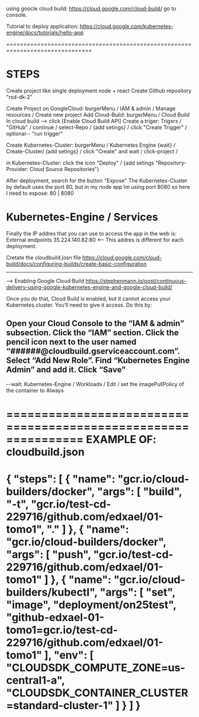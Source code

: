 
using goocle cloud build: 
https://cloud.google.com/cloud-build/
go to console.


Tutorial to deploy application:
https://cloud.google.com/kubernetes-engine/docs/tutorials/hello-app


===============================================================================
# STEPS
Create project like single deployment node + react
Create Github repository "rsd-dk-2"

Create Project on GoogleCloud: burgerMenu / IAM & admin / Manage resources / Create new project
Add  Cloud-Build: burgerMenu / Cloud Build
In cloud build  -->  click [Enable Cloud Build API]
Create a triger: Trigers / "GitHub" / continue / select-Repo / {add setings} / click "Create Trigger" / optional-- "run trigger"

Create Kubernetes-Cluster: burgerMenu / Kubernetes Engine {wait} / Create-Cluster/ {add setings} / click "Create" and wait / click-project / 

in Kubernetes-Cluster: click the icon "Deploy" / {add setings "Repository-Provider: Cloud Source Repositories"}

After deployment, search for the button "Expose"
    The Kubernetes-Cluster by default uses the port 80, but in my node app Im using port 8080 
    so here I need to expose: 80 | 8080

# Kubernetes-Engine / Services
Finally the IP addres that you can use to access the app in the web is: 
External endpoints 35.224.140.82:80   <-- This addres is different for each deployment.


Cretate the cloudbuild.josn file    https://cloud.google.com/cloud-build/docs/configuring-builds/create-basic-configuration

---------------------------------------------
 -->  Enabling Google Cloud Build
https://stephenmann.io/post/continuous-delivery-using-google-kubernetes-engine-and-google-cloud-build/

Once you do that, Cloud Build is enabled, but it cannot access your Kubernetes cluster. You’ll need to give it access. Do this by:

Open your Cloud Console to the “IAM & admin” subsection.
Click the “IAM” section.
Click the pencil icon next to the user named “######@cloudbuild.gserviceaccount.com”.
Select “Add New Role”.
Find “Kubernetes Engine Admin” and add it.
Click “Save”
---------------------------------------------


--wait:
  Kubernetes-Engine / Workloads / Edit / set the imagePullPolicy of the container to Always




===============================================================
    EXAMPLE OF: cloudbuild.json 
===============================================================
{
    "steps": [
        {
            "name": "gcr.io/cloud-builders/docker",
            "args": [
                "build",
                "-t",
                "gcr.io/test-cd-229716/github.com/edxael/01-tomo1",
                "."
            ]
        },
        {
            "name": "gcr.io/cloud-builders/docker",
            "args": [
                "push",
                "gcr.io/test-cd-229716/github.com/edxael/01-tomo1"
            ]
        },
        {
            "name": "gcr.io/cloud-builders/kubectl",
            "args": [
                "set",
                "image",
                "deployment/on25test",
                "github-edxael-01-tomo1=gcr.io/test-cd-229716/github.com/edxael/01-tomo1"
            ],
            "env": [
                "CLOUDSDK_COMPUTE_ZONE=us-central1-a",
                "CLOUDSDK_CONTAINER_CLUSTER=standard-cluster-1"
            ]
        }
    ]
}
===============================================================